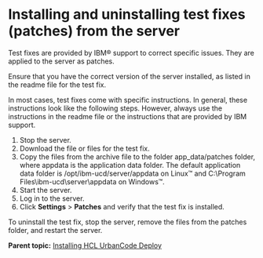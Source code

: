 # Installing and uninstalling test fixes \(patches\) from the server

Test fixes are provided by IBM® support to correct specific issues. They are applied to the server as patches.

Ensure that you have the correct version of the server installed, as listed in the readme file for the test fix.

In most cases, test fixes come with specific instructions. In general, these instructions look like the following steps. However, always use the instructions in the readme file or the instructions that are provided by IBM support.

1.   Stop the server. 
2.   Download the file or files for the test fix. 
3.   Copy the files from the archive file to the folder app\_data/patches folder, where appdata is the application data folder. The default application data folder is /opt/ibm-ucd/server/appdata on Linux™ and C:\\Program Files\\ibm-ucd\\server\\appdata on Windows™. 
4.   Start the server. 
5.   Log in to the server. 
6.   Click **Settings** \> **Patches** and verify that the test fix is installed. 

To uninstall the test fix, stop the server, remove the files from the patches folder, and restart the server.

**Parent topic:** [Installing HCL UrbanCode Deploy](../../com.udeploy.install.doc/topics/install_ch.md)

